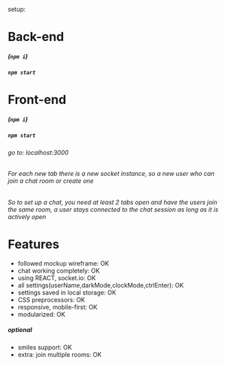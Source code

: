 setup:

# Back-end
##### (`npm i`)
##### `npm start`


# Front-end
##### (`npm i`)
##### `npm start`
###### go to:  localhost:3000
###### For each new tab there is a new socket instance, so a new user who can join a chat room or create one
###### So to set up a chat, you need at least 2 tabs open and have the users join the same room, a user stays connected to the chat session as long as it is actively open

# Features
- followed mockup wireframe: OK
- chat working completely: OK
- using REACT, socket.io: OK
- all settings(userName,darkMode,clockMode,ctrlEnter): OK
- settings saved in local storage: OK
- CSS preprocessors: OK
- responsive, mobile-first: OK
- modularized: OK

##### optional
 - smiles support: OK
 - extra: join multiple rooms: OK

